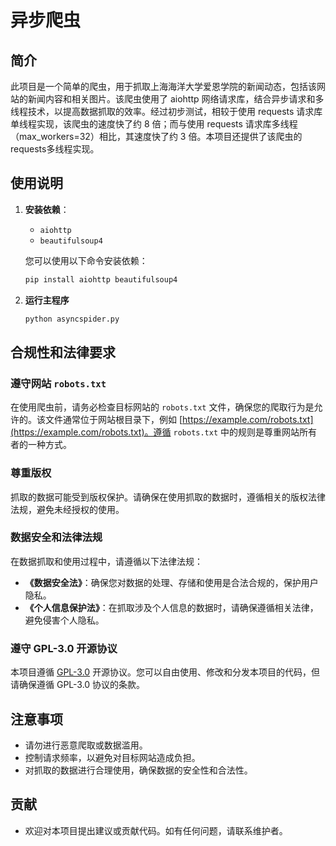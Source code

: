 # 异步爬虫

## 简介

此项目是一个简单的爬虫，用于抓取上海海洋大学爱恩学院的新闻动态，包括该网站的新闻内容和相关图片。该爬虫使用了 aiohttp 网络请求库，结合异步请求和多线程技术，以提高数据抓取的效率。经过初步测试，相较于使用 requests 请求库单线程实现，该爬虫的速度快了约 8 倍；而与使用 requests 请求库多线程（max_workers=32）相比，其速度快了约 3 倍。本项目还提供了该爬虫的requests多线程实现。

## 使用说明

1. **安装依赖**：
   - `aiohttp`
   - `beautifulsoup4`
   
   您可以使用以下命令安装依赖：
   ```bash
   pip install aiohttp beautifulsoup4 
2. **运行主程序**
   ```bash
   python asyncspider.py
## 合规性和法律要求

### 遵守网站 `robots.txt`

在使用爬虫前，请务必检查目标网站的 `robots.txt` 文件，确保您的爬取行为是允许的。该文件通常位于网站根目录下，例如 [https://example.com/robots.txt](https://example.com/robots.txt)。遵循 `robots.txt` 中的规则是尊重网站所有者的一种方式。

### 尊重版权

抓取的数据可能受到版权保护。请确保在使用抓取的数据时，遵循相关的版权法律法规，避免未经授权的使用。

### 数据安全和法律法规

在数据抓取和使用过程中，请遵循以下法律法规：

- **《数据安全法》**：确保您对数据的处理、存储和使用是合法合规的，保护用户隐私。
- **《个人信息保护法》**：在抓取涉及个人信息的数据时，请确保遵循相关法律，避免侵害个人隐私。

### 遵守 GPL-3.0 开源协议

本项目遵循 [GPL-3.0](https://www.gnu.org/licenses/gpl-3.0.html) 开源协议。您可以自由使用、修改和分发本项目的代码，但请确保遵循 GPL-3.0 协议的条款。

## 注意事项

- 请勿进行恶意爬取或数据滥用。
- 控制请求频率，以避免对目标网站造成负担。
- 对抓取的数据进行合理使用，确保数据的安全性和合法性。

## 贡献

- 欢迎对本项目提出建议或贡献代码。如有任何问题，请联系维护者。